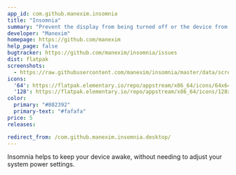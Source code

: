 ```yaml
---
app_id: com.github.manexim.insomnia
title: "Insomnia"
summary: "Prevent the display from being turned off or the device from going into sleep mode"
developer: "Manexim"
homepage: https://github.com/manexim
help_page: false
bugtracker: https://github.com/manexim/insomnia/issues
dist: flatpak
screenshots:
  - https://raw.githubusercontent.com/manexim/insomnia/master/data/screenshots/000.png
icons:
  '64': https://flatpak.elementary.io/repo/appstream/x86_64/icons/64x64/com.github.manexim.insomnia.png
  '128': https://flatpak.elementary.io/repo/appstream/x86_64/icons/128x128/com.github.manexim.insomnia.png
color:
  primary: "#802392"
  primary-text: "#fafafa"
price: 5
releases:

redirect_from: /com.github.manexim.insomnia.desktop/
---
```


<p>Insomnia helps to keep your device awake, without needing to adjust your system power settings.</p>